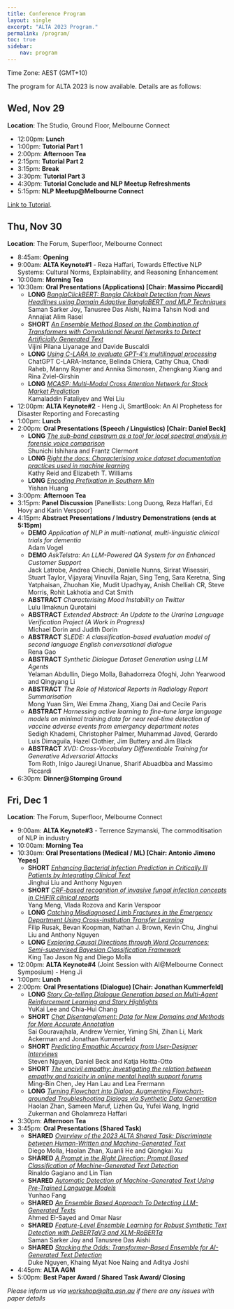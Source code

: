 ```yaml
---
title: Conference Program
layout: single
excerpt: "ALTA 2023 Program."
permalink: /program/
toc: true
sidebar:
    nav: program
---
```


<style>
.paper_title {font-style: italic;}
.font {font-size: .8em;}
.long {color: #888;}
</style>

Time Zone: AEST (GMT+10)

The program for ALTA 2023 is now available. Details are as follows:

## __Wed, Nov 29__
__Location__: The Studio, Ground Floor, Melbourne Connect   

- 12:00pm: **Lunch**
- 1:00pm: **Tutorial Part 1**
- 2:00pm: **Afternoon Tea**
- 2:15pm: **Tutorial Part 2**
- 3:15pm: **Break**
- 3:30pm: **Tutorial Part 3**
- 4:30pm: **Tutorial Conclude and NLP Meetup Refreshments**
- 5:15pm: **NLP Meetup@Melbourne Connect**

[Link to Tutorial](/files/t_1.pdf).


## __Thu, Nov 30__
__Location__: The Forum, Superfloor, Melbourne Connect      

- 8:45am: **Opening**
- 9:00am: **ALTA Keynote#1** - Reza Haffari, Towards Effective NLP Systems: Cultural Norms, Explainability, and Reasoning Enhancement
- 10:00am: **Morning Tea**
- 10:30am: **Oral Presentations (Applications) [Chair: Massimo Piccardi]**
  - **LONG** [*BanglaClickBERT: Bangla Clickbait Detection from News Headlines using Domain Adaptive BanglaBERT and MLP Techniques*](/files/3.pdf) <br>Saman Sarker Joy, Tanusree Das Aishi, Naima Tahsin Nodi and Annajiat Alim Rasel
  - **SHORT** [*An Ensemble Method Based on the Combination of Transformers with Convolutional Neural Networks to Detect Artificially Generated Text*](/files/9.pdf)<br>Vijini Pilana Liyanage and Davide Buscaldi
  - **LONG** [*Using C-LARA to evaluate GPT-4's multilingual processing*](/files/10.pdf) <br>ChatGPT C-LARA-Instance, Belinda Chiera, Cathy Chua, Chadi Raheb, Manny Rayner and Annika Simonsen, Zhengkang Xiang and Rina Zviel-Girshin
  - **LONG** [*MCASP: Multi-Modal Cross Attention Network for Stock Market Prediction*](/files/29.pdf) <br>Kamaladdin Fataliyev and Wei Liu
- 12:00pm: **ALTA Keynote#2** - Heng Ji, SmartBook: An AI Prophetess for Disaster Reporting and Forecasting
- 1:00pm: **Lunch**
- 2:00pm: **Oral Presentations (Speech / Linguistics) [Chair: Daniel Beck]**
  - **LONG** [*The sub-band cepstrum as a tool for local spectral analysis in forensic voice comparison*](/files/18.pdf) <br>Shunichi Ishihara and Frantz Clermont
  - **LONG** [*Right the docs: Characterising voice dataset documentation practices used in machine learning*](/files/22.pdf)<br>Kathy Reid and Elizabeth T. Williams
  - **LONG** [*Encoding Prefixation in Southern Min*](/files/37.pdf) <br>Yishan Huang
- 3:00pm: **Afternoon Tea**
- 3:15pm: **Panel Discussion** [Panellists: Long Duong, Reza Haffari, Ed Hovy and Karin Verspoor]
- 4:15pm: **Abstract Presentations / Industry Demonstrations (ends at 5:15pm)**
  - **DEMO** *Application of NLP in multi-national, multi-linguistic clinical trials for dementia* <br>Adam Vogel
  - **DEMO** *AskTelstra: An LLM-Powered QA System for an Enhanced Customer Support* <br>Jack Latrobe, Andrea Chiechi, Danielle Nunns, Sirirat Wisessiri, Stuart Taylor, Vijayaraj Vinuvilla Rajan, Sing Teng, Sara Keretna, Sing Yatphaisan, Zhuohan Xie, Mudit Upadhyay, Anish Chelliah CR, Steve Morris, Rohit Lakhotia and Cat Smith
  - **ABSTRACT** *Characterising Mood Instability on Twitter* <br>Lulu Ilmaknun Qurotaini
  - **ABSTRACT** *Extended Abstract: An Update to the Urarina Language Verification Project (A Work in Progress)* <br>Michael Dorin and Judith Dorin
  - **ABSTRACT** *SLEDE: A classification-based evaluation model of second language English conversational dialogue* <br>Rena Gao
  - **ABSTRACT** *Synthetic Dialogue Dataset Generation using LLM Agents* <br>Yelaman Abdullin, Diego Molla, Bahadorreza Ofoghi, John Yearwood and Qingyang Li
  - **ABSTRACT** *The Role of Historical Reports in Radiology Report Summarisation* <br>Mong Yuan Sim, Wei Emma Zhang, Xiang Dai and Cecile Paris
  - **ABSTRACT** *Harnessing active learning to fine-tune large language models on minimal training data for near real-time detection of vaccine adverse events from emergency department notes* <br>Sedigh Khademi, Christopher Palmer, Muhammad Javed, Gerardo Luis Dimaguila, Hazel Clothier, Jim Buttery and Jim Black 
  - **ABSTRACT** *XVD: Cross-Vocabulary Differentiable Training for Generative Adversarial Attacks* <br>Tom Roth, Inigo Jauregi Unanue, Sharif Abuadbba and Massimo Piccardi
- 6:30pm: **Dinner@Stomping Ground**


## __Fri, Dec 1__
__Location__: The Forum, Superfloor, Melbourne Connect 

- 9:00am: **ALTA Keynote#3** - Terrence Szymanski, The commoditisation of NLP in industry
- 10:00am: **Morning Tea**
- 10:30am: **Oral Presentations (Medical / ML) [Chair: Antonio Jimeno Yepes]**
  - **SHORT** [*Enhancing Bacterial Infection Prediction in Critically Ill Patients by Integrating Clinical Text*](/files/17.pdf) <br>Jinghui Liu and Anthony Nguyen
  - **SHORT** [*CRF-based recognition of invasive fungal infection concepts in CHIFIR clinical reports*](/files/26.pdf) <br>Yang Meng, Vlada Rozova and Karin Verspoor
  - **LONG** [*Catching Misdiagnosed Limb Fractures in the Emergency Department Using Cross-institution Transfer Learning*](/files/34.pdf) <br>Filip Rusak, Bevan Koopman, Nathan J. Brown, Kevin Chu, Jinghui Liu and Anthony Nguyen
  - **LONG** [*Exploring Causal Directions through Word Occurrences: Semi-supervised Bayesian Classification Framework*](/files/12.pdf) <br>King Tao Jason Ng and Diego Molla
- 12:00pm: **ALTA Keynote#4** (Joint Session with AI@Melbourne Connect Symposium) - Heng Ji
- 1:00pm: **Lunch**
- 2:00pm: **Oral Presentations (Dialogue) [Chair: Jonathan Kummerfeld]**
  - **LONG** [*Story Co-telling Dialogue Generation based on Multi-Agent Reinforcement Learning and Story Highlights*](/files/6.pdf) <br>YuKai Lee and Chia-Hui Chang
  - **SHORT** [*Chat Disentanglement: Data for New Domains and Methods for More Accurate Annotation*](/files/13.pdf) <br>Sai Gouravajhala, Andrew Vernier, Yiming Shi, Zihan Li, Mark Ackerman and Jonathan Kummerfeld 
  - **SHORT** [*Predicting Empathic Accuracy from User-Designer Interviews*](/files/24.pdf) <br>Steven Nguyen, Daniel Beck and Katja Holtta-Otto
  - **SHORT** [*The uncivil empathy: Investigating the relation between empathy and toxicity in online mental health support forums*](/files/27.pdf) <br>Ming-Bin Chen, Jey Han Lau and Lea Frermann
  - **LONG** [*Turning Flowchart into Dialog: Augmenting Flowchart-grounded Troubleshooting Dialogs via Synthetic Data Generation*](/files/35.pdf) <br>Haolan Zhan, Sameen Maruf, Lizhen Qu, Yufei Wang, Ingrid Zukerman and Gholamreza Haffari
- 3:30pm: **Afternoon Tea**
- 3:45pm: **Oral Presentations (Shared Task)**
  - **SHARED** [*Overview of the 2023 ALTA Shared Task: Discriminate between Human-Written and Machine-Generated Text*](/files/st_00.pdf) <br>Diego Molla, Haolan Zhan, Xuanli He and Qiongkai Xu
  - **SHARED** [*A Prompt in the Right Direction: Prompt Based Classification of Machine-Generated Text Detection*](/files/st_01.pdf) <br>Rinaldo Gagiano and Lin Tian
  - **SHARED** [*Automatic Detection of Machine-Generated Text Using Pre-Trained Language Models*](/files/st_02.pdf) <br>Yunhao Fang
  - **SHARED** [*An Ensemble Based Approach To Detecting LLM-Generated Texts*](/files/st_03.pdf) <br>Ahmed EI-Sayed and Omar Nasr
  - **SHARED** [*Feature-Level Ensemble Learning for Robust Synthetic Text Detection with DeBERTaV3 and XLM-RoBERTa*](/files/st_04.pdf) <br>Saman Sarker Joy and Tanusree Das Aishi
  - **SHARED** [*Stacking the Odds: Transformer-Based Ensemble for AI-Generated Text Detection*](/files/st_09.pdf) <br>Duke Nguyen, Khaing Myat Noe Naing and Aditya Joshi
- 4:45pm: **ALTA AGM**
- 5:00pm: **Best Paper Award / Shared Task Award/ Closing**


*Please inform us via [workshop@alta.asn.au](mailto:workshop@alta.asn.au) if there are any issues with paper details*